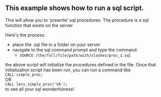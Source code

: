 ## This example shows how to run a sql script.

This will allow you to 'prewrite' sql procedures. The procedure is a sql function that exists on the server

Here's the process:
* place the .sql file in a folder on your server
* navigate to the sql command prompt and type the command:
  * `SOURCE /the/full/file/path/with/slashes/proc_1.sql`

the above script will initialize the procedures defined in the file. Once that initialization script has been run,  you can run a command like<br>
`CALL simple_proc;`<br>
OR<br>
`CALL less_simple_proc('VA');`<br>
 to see all your sql wonderfulness!
